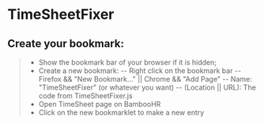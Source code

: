 # TimeSheetFixer

## Create your bookmark:

> - Show the bookmark bar of your browser if it is hidden;
> - Create a new bookmark: 
-- Right click on the bookmark bar
-- Firefox && "New Bookmark..." || Chrome && "Add Page"
-- Name: "TimeSheetFixer" (or whatever you want)
-- (Location || URL): The code from TimeSheetFixer.js
> - Open TimeSheet page on BambooHR
> - Click on the new bookmarklet to make a new entry
